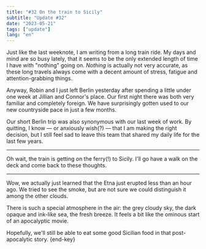 ```yaml
---
title: "#32 On the train to Sicily"
subtitle: "Update #32"
date: "2023-05-21"
tags: ["update"]
lang: "en"
---
```


Just like the last weeknote, I am writing from a long train ride. My days and mind are so busy lately, that it seems to be the only extended length of time I have with "nothing" going on. _Nothing_ is actually not very accurate, as these long travels always come with a decent amount of stress, fatigue and attention-grabbing things.

Anyway, Robin and I just left Berlin yesterday after spending a little under one week at Jillian and Connor's place. Our first night there was both very familiar and completely foreign. We have surprisingly gotten used to our new countryside pace in just a few months.

Our short Berlin trip was also synonymous with our last week of work. By quitting, I know — or anxiously wish(?) — that I am making the right decision, but I still feel sad to leave this team that shared my daily life for the last few years.

---

Oh wait, the train is getting on the ferry(!) to Sicily. I'll go have a walk on the deck and come back to these thoughts.

---

Wow, we actually just learned that the Etna just erupted less than an hour ago. We tried to see the smoke, but are not sure we could distinguish it among the other clouds.

There is such a special atmosphere in the air: the grey cloudy sky, the dark opaque and ink-like sea, the fresh breeze. It feels a bit like the ominous start of an apocalyptic movie.

Hopefully, we'll still be able to eat some good Sicilian food in that post-apocalytic story. {end-key}
